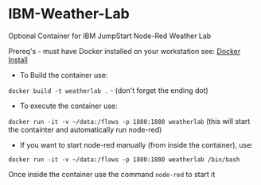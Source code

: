 # IBM-Weather-Lab
Optional Container for IBM JumpStart Node-Red Weather Lab


Prereq's - must have Docker installed on your workstation see: [Docker Install](https://docs.docker.com/get-docker/)

* To Build the container use:

`docker build -t weatherlab .`   -    (don't forget the ending dot)

* To execute the container use:

`docker run -it -v ~/data:/flows -p 1880:1880 weatherlab`
(this will start the containter and automatically run node-red)

* If you want to start node-red manually (from inside the container), use:

`docker run -it -v ~/data:/flows -p 1880:1880 weatherlab /bin/bash`

Once inside the container use the command `node-red` to start it 
